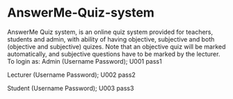 AnswerMe-Quiz-system
====================

AnswerMe Quiz system, is an online quiz system provided for teachers, students and admin, with ability of having objective, subjective and both (objective and subjective) quizes.
Note that an objective quiz will be marked automatically, and subjective questions have to be marked by the lecturer. 
To login as:
Admin (Username  Password);
U001  pass1

Lecturer (Username  Password);
U002  pass2

Student (Username  Password);
U003  pass3
